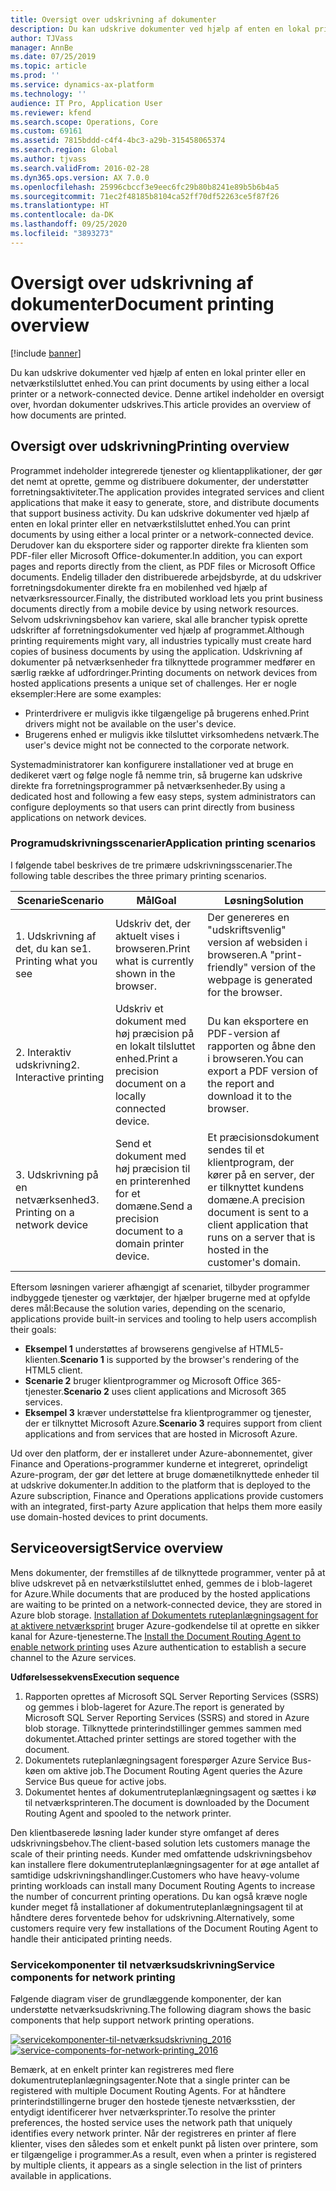 ```yaml
---
title: Oversigt over udskrivning af dokumenter
description: Du kan udskrive dokumenter ved hjælp af enten en lokal printer eller en netværkstilsluttet enhed. Denne artikel indeholder en oversigt over, hvordan dokumenter udskrives.
author: TJVass
manager: AnnBe
ms.date: 07/25/2019
ms.topic: article
ms.prod: ''
ms.service: dynamics-ax-platform
ms.technology: ''
audience: IT Pro, Application User
ms.reviewer: kfend
ms.search.scope: Operations, Core
ms.custom: 69161
ms.assetid: 7815bddd-c4f4-4bc3-a29b-315458065374
ms.search.region: Global
ms.author: tjvass
ms.search.validFrom: 2016-02-28
ms.dyn365.ops.version: AX 7.0.0
ms.openlocfilehash: 25996cbccf3e9eec6fc29b80b8241e89b5b6b4a5
ms.sourcegitcommit: 71ec2f48185b8104ca52ff70df52263ce5f87f26
ms.translationtype: HT
ms.contentlocale: da-DK
ms.lasthandoff: 09/25/2020
ms.locfileid: "3893273"
---
```

# <a name="document-printing-overview"></a><span data-ttu-id="6d240-104">Oversigt over udskrivning af dokumenter</span><span class="sxs-lookup"><span data-stu-id="6d240-104">Document printing overview</span></span>

[!include [banner](../includes/banner.md)]

<span data-ttu-id="6d240-105">Du kan udskrive dokumenter ved hjælp af enten en lokal printer eller en netværkstilsluttet enhed.</span><span class="sxs-lookup"><span data-stu-id="6d240-105">You can print documents by using either a local printer or a network-connected device.</span></span> <span data-ttu-id="6d240-106">Denne artikel indeholder en oversigt over, hvordan dokumenter udskrives.</span><span class="sxs-lookup"><span data-stu-id="6d240-106">This article provides an overview of how documents are printed.</span></span>

## <a name="printing-overview"></a><span data-ttu-id="6d240-107">Oversigt over udskrivning</span><span class="sxs-lookup"><span data-stu-id="6d240-107">Printing overview</span></span>

<span data-ttu-id="6d240-108">Programmet indeholder integrerede tjenester og klientapplikationer, der gør det nemt at oprette, gemme og distribuere dokumenter, der understøtter forretningsaktiviteter.</span><span class="sxs-lookup"><span data-stu-id="6d240-108">The application provides integrated services and client applications that make it easy to generate, store, and distribute documents that support business activity.</span></span> <span data-ttu-id="6d240-109">Du kan udskrive dokumenter ved hjælp af enten en lokal printer eller en netværkstilsluttet enhed.</span><span class="sxs-lookup"><span data-stu-id="6d240-109">You can print documents by using either a local printer or a network-connected device.</span></span> <span data-ttu-id="6d240-110">Derudover kan du eksportere sider og rapporter direkte fra klienten som PDF-filer eller Microsoft Office-dokumenter.</span><span class="sxs-lookup"><span data-stu-id="6d240-110">In addition, you can export pages and reports directly from the client, as PDF files or Microsoft Office documents.</span></span> <span data-ttu-id="6d240-111">Endelig tillader den distribuerede arbejdsbyrde, at du udskriver forretningsdokumenter direkte fra en mobilenhed ved hjælp af netværksressourcer.</span><span class="sxs-lookup"><span data-stu-id="6d240-111">Finally, the distributed workload lets you print business documents directly from a mobile device by using network resources.</span></span> <span data-ttu-id="6d240-112">Selvom udskrivningsbehov kan variere, skal alle brancher typisk oprette udskrifter af forretningsdokumenter ved hjælp af programmet.</span><span class="sxs-lookup"><span data-stu-id="6d240-112">Although printing requirements might vary, all industries typically must create hard copies of business documents by using the application.</span></span> <span data-ttu-id="6d240-113">Udskrivning af dokumenter på netværksenheder fra tilknyttede programmer medfører en særlig række af udfordringer.</span><span class="sxs-lookup"><span data-stu-id="6d240-113">Printing documents on network devices from hosted applications presents a unique set of challenges.</span></span> <span data-ttu-id="6d240-114">Her er nogle eksempler:</span><span class="sxs-lookup"><span data-stu-id="6d240-114">Here are some examples:</span></span>

- <span data-ttu-id="6d240-115">Printerdrivere er muligvis ikke tilgængelige på brugerens enhed.</span><span class="sxs-lookup"><span data-stu-id="6d240-115">Print drivers might not be available on the user's device.</span></span>
- <span data-ttu-id="6d240-116">Brugerens enhed er muligvis ikke tilsluttet virksomhedens netværk.</span><span class="sxs-lookup"><span data-stu-id="6d240-116">The user's device might not be connected to the corporate network.</span></span>

<span data-ttu-id="6d240-117">Systemadministratorer kan konfigurere installationer ved at bruge en dedikeret vært og følge nogle få nemme trin, så brugerne kan udskrive direkte fra forretningsprogrammer på netværksenheder.</span><span class="sxs-lookup"><span data-stu-id="6d240-117">By using a dedicated host and following a few easy steps, system administrators can configure deployments so that users can print directly from business applications on network devices.</span></span>

### <a name="application-printing-scenarios"></a><span data-ttu-id="6d240-118">Programudskrivningsscenarier</span><span class="sxs-lookup"><span data-stu-id="6d240-118">Application printing scenarios</span></span> 

<span data-ttu-id="6d240-119">I følgende tabel beskrives de tre primære udskrivningsscenarier.</span><span class="sxs-lookup"><span data-stu-id="6d240-119">The following table describes the three primary printing scenarios.</span></span>

| <span data-ttu-id="6d240-120">Scenarie</span><span class="sxs-lookup"><span data-stu-id="6d240-120">Scenario</span></span>                        | <span data-ttu-id="6d240-121">Mål</span><span class="sxs-lookup"><span data-stu-id="6d240-121">Goal</span></span>                                                      | <span data-ttu-id="6d240-122">Løsning</span><span class="sxs-lookup"><span data-stu-id="6d240-122">Solution</span></span> |
|---------------------------------|-----------------------------------------------------------|----------|
| <span data-ttu-id="6d240-123">1. Udskrivning af det, du kan se</span><span class="sxs-lookup"><span data-stu-id="6d240-123">1. Printing what you see</span></span>        | <span data-ttu-id="6d240-124">Udskriv det, der aktuelt vises i browseren.</span><span class="sxs-lookup"><span data-stu-id="6d240-124">Print what is currently shown in the browser.</span></span>             | <span data-ttu-id="6d240-125">Der genereres en "udskriftsvenlig" version af websiden i browseren.</span><span class="sxs-lookup"><span data-stu-id="6d240-125">A "print-friendly" version of the webpage is generated for the browser.</span></span> |
| <span data-ttu-id="6d240-126">2. Interaktiv udskrivning</span><span class="sxs-lookup"><span data-stu-id="6d240-126">2. Interactive printing</span></span>         | <span data-ttu-id="6d240-127">Udskriv et dokument med høj præcision på en lokalt tilsluttet enhed.</span><span class="sxs-lookup"><span data-stu-id="6d240-127">Print a precision document on a locally connected device.</span></span> | <span data-ttu-id="6d240-128">Du kan eksportere en PDF-version af rapporten og åbne den i browseren.</span><span class="sxs-lookup"><span data-stu-id="6d240-128">You can export a PDF version of the report and download it to the browser.</span></span> |
| <span data-ttu-id="6d240-129">3. Udskrivning på en netværksenhed</span><span class="sxs-lookup"><span data-stu-id="6d240-129">3. Printing on a network device</span></span> | <span data-ttu-id="6d240-130">Send et dokument med høj præcision til en printerenhed for et domæne.</span><span class="sxs-lookup"><span data-stu-id="6d240-130">Send a precision document to a domain printer device.</span></span>     | <span data-ttu-id="6d240-131">Et præcisionsdokument sendes til et klientprogram, der kører på en server, der er tilknyttet kundens domæne.</span><span class="sxs-lookup"><span data-stu-id="6d240-131">A precision document is sent to a client application that runs on a server that is hosted in the customer's domain.</span></span> |

<span data-ttu-id="6d240-132">Eftersom løsningen varierer afhængigt af scenariet, tilbyder programmer indbyggede tjenester og værktøjer, der hjælper brugerne med at opfylde deres mål:</span><span class="sxs-lookup"><span data-stu-id="6d240-132">Because the solution varies, depending on the scenario, applications provide built-in services and tooling to help users accomplish their goals:</span></span>

- <span data-ttu-id="6d240-133">**Eksempel 1** understøttes af browserens gengivelse af HTML5-klienten.</span><span class="sxs-lookup"><span data-stu-id="6d240-133">**Scenario 1** is supported by the browser's rendering of the HTML5 client.</span></span>
- <span data-ttu-id="6d240-134">**Scenarie 2** bruger klientprogrammer og Microsoft Office 365-tjenester.</span><span class="sxs-lookup"><span data-stu-id="6d240-134">**Scenario 2** uses client applications and Microsoft 365 services.</span></span>
- <span data-ttu-id="6d240-135">**Eksempel 3** kræver understøttelse fra klientprogrammer og tjenester, der er tilknyttet Microsoft Azure.</span><span class="sxs-lookup"><span data-stu-id="6d240-135">**Scenario 3** requires support from client applications and from services that are hosted in Microsoft Azure.</span></span>

<span data-ttu-id="6d240-136">Ud over den platform, der er installeret under Azure-abonnementet, giver Finance and Operations-programmer kunderne et integreret, oprindeligt Azure-program, der gør det lettere at bruge domænetilknyttede enheder til at udskrive dokumenter.</span><span class="sxs-lookup"><span data-stu-id="6d240-136">In addition to the platform that is deployed to the Azure subscription, Finance and Operations applications provide customers with an integrated, first-party Azure application that helps them more easily use domain-hosted devices to print documents.</span></span>

## <a name="service-overview"></a><span data-ttu-id="6d240-137">Serviceoversigt</span><span class="sxs-lookup"><span data-stu-id="6d240-137">Service overview</span></span>
<span data-ttu-id="6d240-138">Mens dokumenter, der fremstilles af de tilknyttede programmer, venter på at blive udskrevet på en netværkstilsluttet enhed, gemmes de i blob-lageret for Azure.</span><span class="sxs-lookup"><span data-stu-id="6d240-138">While documents that are produced by the hosted applications are waiting to be printed on a network-connected device, they are stored in Azure blob storage.</span></span> <span data-ttu-id="6d240-139">[Installation af Dokumentets ruteplanlægningsagent for at aktivere netværksprint](install-document-routing-agent.md) bruger Azure-godkendelse til at oprette en sikker kanal for Azure-tjenesterne.</span><span class="sxs-lookup"><span data-stu-id="6d240-139">The [Install the Document Routing Agent to enable network printing](install-document-routing-agent.md) uses Azure authentication to establish a secure channel to the Azure services.</span></span>

<span data-ttu-id="6d240-140">**Udførelsessekvens**</span><span class="sxs-lookup"><span data-stu-id="6d240-140">**Execution sequence**</span></span>

1. <span data-ttu-id="6d240-141">Rapporten oprettes af Microsoft SQL Server Reporting Services (SSRS) og gemmes i blob-lageret for Azure.</span><span class="sxs-lookup"><span data-stu-id="6d240-141">The report is generated by Microsoft SQL Server Reporting Services (SSRS) and stored in Azure blob storage.</span></span> <span data-ttu-id="6d240-142">Tilknyttede printerindstillinger gemmes sammen med dokumentet.</span><span class="sxs-lookup"><span data-stu-id="6d240-142">Attached printer settings are stored together with the document.</span></span>
2. <span data-ttu-id="6d240-143">Dokumentets ruteplanlægningsagent forespørger Azure Service Bus-køen om aktive job.</span><span class="sxs-lookup"><span data-stu-id="6d240-143">The Document Routing Agent queries the Azure Service Bus queue for active jobs.</span></span>
3. <span data-ttu-id="6d240-144">Dokumentet hentes af dokumentruteplanlægningsagent og sættes i kø til netværksprinteren.</span><span class="sxs-lookup"><span data-stu-id="6d240-144">The document is downloaded by the Document Routing Agent and spooled to the network printer.</span></span>

<span data-ttu-id="6d240-145">Den klientbaserede løsning lader kunder styre omfanget af deres udskrivningsbehov.</span><span class="sxs-lookup"><span data-stu-id="6d240-145">The client-based solution lets customers manage the scale of their printing needs.</span></span> <span data-ttu-id="6d240-146">Kunder med omfattende udskrivningsbehov kan installere flere dokumentruteplanlægningsagenter for at øge antallet af samtidige udskrivningshandlinger.</span><span class="sxs-lookup"><span data-stu-id="6d240-146">Customers who have heavy-volume printing workloads can install many Document Routing Agents to increase the number of concurrent printing operations.</span></span> <span data-ttu-id="6d240-147">Du kan også kræve nogle kunder meget få installationer af dokumentruteplanlægningsagent til at håndtere deres forventede behov for udskrivning.</span><span class="sxs-lookup"><span data-stu-id="6d240-147">Alternatively, some customers require very few installations of the Document Routing Agent to handle their anticipated printing needs.</span></span>

### <a name="service-components-for-network-printing"></a><span data-ttu-id="6d240-148">Servicekomponenter til netværksudskrivning</span><span class="sxs-lookup"><span data-stu-id="6d240-148">Service components for network printing</span></span>

<span data-ttu-id="6d240-149">Følgende diagram viser de grundlæggende komponenter, der kan understøtte netværksudskrivning.</span><span class="sxs-lookup"><span data-stu-id="6d240-149">The following diagram shows the basic components that help support network printing operations.</span></span>

<span data-ttu-id="6d240-150">[![servicekomponenter-til-netværksudskrivning\_2016](./media/service-components-for-network-printing_2016.png)](./media/service-components-for-network-printing_2016.png)</span><span class="sxs-lookup"><span data-stu-id="6d240-150">[![service-components-for-network-printing\_2016](./media/service-components-for-network-printing_2016.png)](./media/service-components-for-network-printing_2016.png)</span></span>

<span data-ttu-id="6d240-151">Bemærk, at en enkelt printer kan registreres med flere dokumentruteplanlægningsagenter.</span><span class="sxs-lookup"><span data-stu-id="6d240-151">Note that a single printer can be registered with multiple Document Routing Agents.</span></span> <span data-ttu-id="6d240-152">For at håndtere printerindstillingerne bruger den hostede tjeneste netværksstien, der entydigt identificerer hver netværksprinter.</span><span class="sxs-lookup"><span data-stu-id="6d240-152">To resolve the printer preferences, the hosted service uses the network path that uniquely identifies every network printer.</span></span> <span data-ttu-id="6d240-153">Når der registreres en printer af flere klienter, vises den således som et enkelt punkt på listen over printere, som er tilgængelige i programmer.</span><span class="sxs-lookup"><span data-stu-id="6d240-153">As a result, even when a printer is registered by multiple clients, it appears as a single selection in the list of printers available in applications.</span></span>
